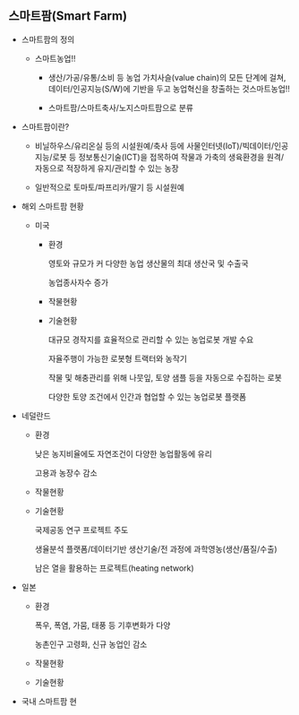 ## 스마트팜(Smart Farm)

+ 스마트팜의 정의
  
  - 스마트농업!!
    
    - 생산/가공/유통/소비 등 농업 가치사슬(value chain)의 모든 단계에 걸쳐, 데이터/인공지능(S/W)에 기반을 두고 농업혁신을 창출하는 것스마트농업!!
    
    - 스마트팜/스마트축사/노지스마트팜으로 분류
- 스마트팜이란?
  
  - 비닐하우스/유리온실 등의 시설원예/축사 등에 사물인터넷(IoT)/빅데이터/인공지능/로봇 등 정보통신기술(ICT)을 접목하여 작물과 가축의 생육환경을 원격/자동으로 적장하게 유지/관리할 수 있는 농장
  
  - 일반적으로 토마토/파프리카/딸기 등 시설원예

- 해외 스마트팜 현황
  
  - 미국
    
    - 환경
      
      영토와 규모가 커 다양한 농업 생산물의 최대 생산국 및 수출국
      
      농업종사자수 증가
    
    - 작물현황
    
    - 기술현황
      
      대규모 경작지를 효율적으로 관리할 수 있는 농업로봇 개발 수요
      
      자율주행이 가능한 로봇형 트랙터와 농작기
      
      작물 및 해충관리를 위해 나뭇잎, 토양 샘플 등을 자동으로 수집하는 로봇
      
      다양한 토양 조건에서 인간과 협업할 수 있는 농업로봇 플랫폼

- 네덜란드
  
  - 환경
    
    낮은 농지비율에도 자연조건이 다양한 농업활동에 유리
    
    고용과 농장수 감소
  
  - 작물현황
  
  - 기술현황
    
    국제공동 연구 프로젝트 주도
    
    생율분석 플랫폼/데이터기반 생산기술/전 과정에 과학영농(생산/품질/수출)
    
    남은 열을 활용하는 프로젝트(heating network)

- 일본
  
  - 환경
    
    폭우, 폭염, 가뭄, 태풍 등 기후변화가 다양
    
    농촌인구 고령화, 신규 농업인 감소
  
  - 작물현황
  
  - 기술현황

- 국내 스마트팜 현

